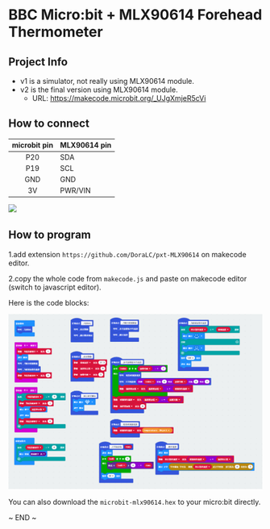 # BBC Micro:bit + MLX90614 Forehead Thermometer


## Project Info

* v1 is a simulator, not really using MLX90614 module.
* v2 is the final version using MLX90614 module.
	* URL: https://makecode.microbit.org/_UJgXmjeR5cVi


## How to connect

|microbit pin |MLX90614 pin|
|:-----------:|:-----------|
|   P20       |   SDA      |
|   P19       |   SCL      |
|   GND       |   GND      |
|   3V        |   PWR/VIN  |


![](https://pxt.azureedge.net/blob/64c6ccff8e3ee82c4224874e5cacc9d0d5c60132/static/mb/device/pins-0.png)


## How to program

1.add extension `https://github.com/DoraLC/pxt-MLX90614` on makecode editor.

2.copy the whole code from `makecode.js` and paste on makecode editor (switch to javascript editor).

Here is the code blocks:

![](makecode-v2/makecode-blocks.png)


You can also download the `microbit-mlx90614.hex` to your micro:bit directly.



~ END ~